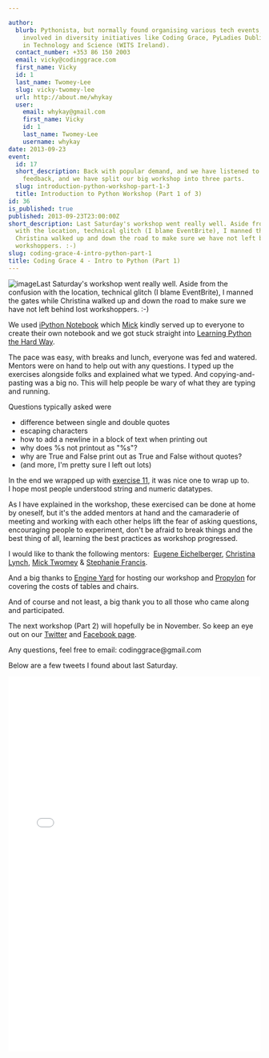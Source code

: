 ```yaml
---

author:
  blurb: Pythonista, but normally found organising various tech events, and now heavily
    involved in diversity initiatives like Coding Grace, PyLadies Dublin, and Women
    in Technology and Science (WITS Ireland).
  contact_number: +353 86 150 2003
  email: vicky@codinggrace.com
  first_name: Vicky
  id: 1
  last_name: Twomey-Lee
  slug: vicky-twomey-lee
  url: http://about.me/whykay
  user:
    email: whykay@gmail.com
    first_name: Vicky
    id: 1
    last_name: Twomey-Lee
    username: whykay
date: 2013-09-23
event:
  id: 17
  short_description: Back with popular demand, and we have listened to past participants
    feedback, and we have split our big workshop into three parts.
  slug: introduction-python-workshop-part-1-3
  title: Introduction to Python Workshop (Part 1 of 3)
id: 36
is_published: true
published: 2013-09-23T23:00:00Z
short_description: Last Saturday's workshop went really well. Aside from the confusion
  with the location, technical glitch (I blame EventBrite), I manned the gates while
  Christina walked up and down the road to make sure we have not left behind lost
  workshoppers. :-)
slug: coding-grace-4-intro-python-part-1
title: Coding Grace 4 - Intro to Python (Part 1)
---
```


<p><img alt="image" class="medal" src="http://media.tumblr.com/fd5042e4e704d1a77ca82576a83d4bc2/tumblr_inline_mtlpxr6aO81qb6uwg.png" /><span>Last Saturday's workshop went really well. Aside from the confusion with the location, technical glitch (I blame EventBrite), I manned the gates while Christina walked up and down the road to make sure we have not left behind lost workshoppers. :-)</span></p>
<p><span>We used </span><a href="http://ipython.org/notebook.html" title="iPython Notebook">iPython Notebook</a><span>&nbsp;which </span><a href="http://twitter.com/micktwomey" title="@MickTwomey">Mick</a><span>&nbsp;kindly served up to everyone to create their own notebook and we got stuck straight into </span><a href="http://learnpythonthehardway.org/book/" title="Learning Python the Hard Way">Learning Python the Hard Way</a><span>.</span></p>
<p></p>
<p>The pace was easy, with breaks and lunch, everyone was fed and watered. Mentors were on hand to help out with any questions. I typed up the exercises alongside folks and explained what we typed. And copying-and-pasting was a big no. This will help people be wary of what they are typing and running.</p>
<p>Questions typically asked were</p>
<ul>
<li><span>difference between single and double quotes</span></li>
<li><span>escaping characters</span></li>
<li><span>how to add a newline in a block of text when printing out</span></li>
<li><span>why does %s not printout as "%s"?</span><span>&nbsp;</span></li>
<li><span>why are True and False print out as True and False without quotes?</span></li>
<li><span>(and more, I'm pretty sure I left out lots)</span></li>
</ul>
<p>In the end we wrapped up with <a href="http://learnpythonthehardway.org/book/ex11.html">exercise 11</a>, it was nice one to wrap up to. I&nbsp;<span>hope most people understood string and numeric datatypes.</span></p>
<p>As I have explained in the workshop, these exercised can be done at home by oneself, but it's the added mentors at hand and the camaraderie of meeting and working with each other helps lift the fear of asking questions, encouraging people to experiment, don't be afraid to break things and the best thing of all, learning the best practices as workshop progressed.</p>
<p>I would like to thank the following mentors: &nbsp;<a href="http://twitter.com/geichel" title="Eugene Eichelberger">Eugene Eichelberger</a>, <a href="https://twitter.com/xtinalynch" title="Christina Lynch">Christina Lynch</a>,&nbsp;<a href="http://twitter.com/micktwomey" title="Mick Twomey">Mick Twomey</a>&nbsp;&amp;&nbsp;<a href="https://twitter.com/cloudsteph" title="Stephanie Francis">Stephanie Francis</a>.</p>
<p>And a big thanks to <a href="https://www.engineyard.com" title="Engine Yard">Engine Yard</a> for hosting our workshop and <a href="http://www.propylon.com/" title="Propylon">Propylon</a> for covering the costs of tables and chairs.</p>
<p>And of course and not least, a big thank you to all those who came along and participated.</p>
<p>The next workshop (Part 2) will hopefully be in November. So keep an eye out on our <a href="http://twitter.com/codinggrace" title="@CodingGrace">Twitter</a> and <a href="https://www.facebook.com/pages/Coding-Grace/501098363273457" title="Coding Grace FB Page">Facebook page</a>.&nbsp;</p>
<p>Any questions, feel free to email: codinggrace@gmail.com</p>
<p>Below are a few tweets I found about last Saturday.</p>
<div class="storify"><iframe frameborder="no" height="750" src="//storify.com/whykay/coding-grace-4-intro-to-python-part-1/embed" width="100%"></iframe>
<script src="//storify.com/whykay/coding-grace-4-intro-to-python-part-1.js" type="text/javascript"></script>
</div>